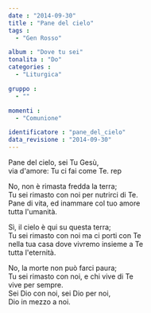 ```yaml
---
date : "2014-09-30"
title : "Pane del cielo"
tags : 
  - "Gen Rosso"

album : "Dove tu sei"
tonalita : "Do"
categories : 
  - "Liturgica"

gruppo : 
  - ""

momenti : 
  - "Comunione"

identificatore : "pane_del_cielo"
data_revisione : "2014-09-30"
---
```

  
  
Pane del cielo, sei Tu Gesù,  
via d'amore: Tu ci fai come Te. rep  
  
  
No, non è rimasta fredda la terra;  
Tu sei rimasto con noi  per nutrirci di Te.  
Pane di vita,  ed inammare col tuo amore  
tutta l'umanità.  
  
  
Sì, il cielo è qui su questa terra;  
Tu sei rimasto con noi  ma ci porti con Te  
nella tua casa  dove vivremo insieme a Te  
tutta l'eternità.  
  
  
No, la morte non può farci paura;  
Tu sei rimasto con noi,  e chi vive di Te  
vive per sempre.   
Sei Dio con noi, sei Dio per noi,  
Dio in mezzo a noi.  
  
